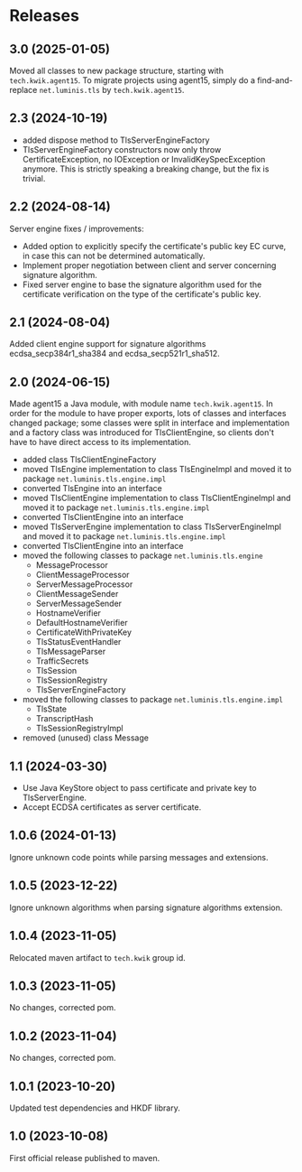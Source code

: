 # Releases

## 3.0 (2025-01-05)

Moved all classes to new package structure, starting with `tech.kwik.agent15`.
To migrate projects using agent15, simply do a find-and-replace `net.luminis.tls` by `tech.kwik.agent15`.

## 2.3 (2024-10-19)

- added dispose method to TlsServerEngineFactory
- TlsServerEngineFactory constructors now only throw CertificateException, no IOException or InvalidKeySpecException anymore.
  This is strictly speaking a breaking change, but the fix is trivial.

## 2.2 (2024-08-14)

Server engine fixes / improvements:
- Added option to explicitly specify the certificate's public key EC curve, in case this can not be determined automatically.  
- Implement proper negotiation between client and server concerning signature algorithm.
- Fixed server engine to base the signature algorithm used for the certificate verification on the type of the certificate's public key.

## 2.1 (2024-08-04)

Added client engine support for signature algorithms ecdsa_secp384r1_sha384 and ecdsa_secp521r1_sha512.

## 2.0 (2024-06-15)

Made agent15 a Java module, with module name `tech.kwik.agent15`. 
In order for the module to have proper exports, lots of classes and interfaces changed package; 
some classes were split in interface and implementation and a factory class was introduced for 
TlsClientEngine, so clients don't have to have direct access to its implementation.

- added class TlsClientEngineFactory
- moved TlsEngine implementation to class TlsEngineImpl and moved it to package `net.luminis.tls.engine.impl`
- converted TlsEngine into an interface
- moved TlsClientEngine implementation to class TlsClientEngineImpl and moved it to package `net.luminis.tls.engine.impl`
- converted TlsClientEngine into an interface
- moved TlsServerEngine implementation to class TlsServerEngineImpl and moved it to package `net.luminis.tls.engine.impl`
- converted TlsClientEngine into an interface
- moved the following classes to package `net.luminis.tls.engine`
  - MessageProcessor
  - ClientMessageProcessor
  - ServerMessageProcessor
  - ClientMessageSender
  - ServerMessageSender
  - HostnameVerifier
  - DefaultHostnameVerifier
  - CertificateWithPrivateKey
  - TlsStatusEventHandler
  - TlsMessageParser
  - TrafficSecrets
  - TlsSession
  - TlsSessionRegistry
  - TlsServerEngineFactory
- moved the following classes to package `net.luminis.tls.engine.impl`
  - TlsState
  - TranscriptHash
  - TlsSessionRegistryImpl
- removed (unused) class Message

## 1.1 (2024-03-30)

- Use Java KeyStore object to pass certificate and private key to TlsServerEngine.
- Accept ECDSA certificates as server certificate.

## 1.0.6 (2024-01-13)

Ignore unknown code points while parsing messages and extensions.

## 1.0.5 (2023-12-22)

Ignore unknown algorithms when parsing signature algorithms extension.

## 1.0.4 (2023-11-05)

Relocated maven artifact to `tech.kwik` group id.

## 1.0.3 (2023-11-05)

No changes, corrected pom.

## 1.0.2 (2023-11-04)

No changes, corrected pom.

## 1.0.1 (2023-10-20)

Updated test dependencies and HKDF library.

## 1.0 (2023-10-08)

First official release published to maven.
